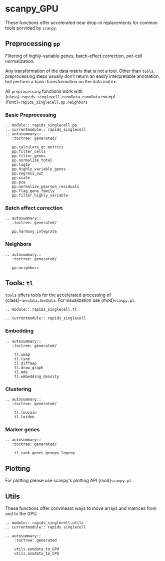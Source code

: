 # scanpy_GPU

These functions offer accelerated near drop-in replacements for common tools porvided by `scanpy`.

## Preprocessing `pp`
Filtering of highly-variable genes, batch-effect correction, per-cell normalization.

Any transformation of the data matrix that is not a tool. Other than `tools`, preprocessing steps usually don’t return an easily interpretable annotation, but perform a basic transformation on the data matrix.

All `preprocessing` functions work with {class}`~rapids_singlecell.cunnData.cunnData` except {func}`~rapids_singlecell.pp.neighbors`

### Basic Preprocessing
```{eval-rst}
.. module:: rapids_singlecell.pp
.. currentmodule:: rapids_singlecell
.. autosummary::
   :toctree: generated/

   pp.calculate_qc_metrics
   pp.filter_cells
   pp.filter_genes
   pp.normalize_total
   pp.log1p
   pp.highly_variable_genes
   pp.regress_out
   pp.scale
   pp.pca
   pp.normalize_pearson_residuals
   pp.flag_gene_family
   pp.filter_highly_variable
```
### Batch effect correction

```{eval-rst}
.. autosummary::
   :toctree: generated/

   pp.harmony_integrate
```

### Neighbors
```{eval-rst}
.. autosummary::
   :toctree: generated/

   pp.neighbors
```

## Tools: `tl`

`tools` offers tools for the accelerated processing of {class}`~anndata.AnnData`. For visualization use {mod}`scanpy.pl`.

```{eval-rst}
.. module:: rapids_singlecell.tl
```

```{eval-rst}
.. currentmodule:: rapids_singlecell
```

### Embedding
```{eval-rst}
.. autosummary::
   :toctree: generated/

    tl.umap
    tl.tsne
    tl.diffmap
    tl.draw_graph
    tl.mde
    tl.embedding_density
```

### Clustering

```{eval-rst}
.. autosummary::
   :toctree: generated/

    tl.louvain
    tl.leiden
```

### Marker genes

```{eval-rst}
.. autosummary::
   :toctree: generated/

    tl.rank_genes_groups_logreg
```

## Plotting

For plotting please use scanpy's plotting API {mod}`scanpy.pl`.

## Utils

These functions offer convineant ways to move arrays and matrices from and to the GPU.

```{eval-rst}
.. module:: rapids_singlecell.utils
.. currentmodule:: rapids_singlecell

.. autosummary::
    :toctree: generated

    utils.anndata_to_GPU
    utils.anndata_to_CPU
```
